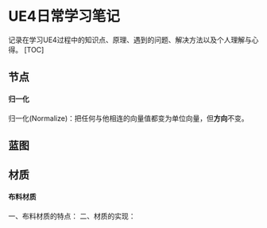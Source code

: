 # UE4日常学习笔记
记录在学习UE4过程中的知识点、原理、遇到的问题、解决方法以及个人理解与心得。
[TOC]
## 节点
#### 归一化
归一化(Normalize)：把任何与他相连的向量值都变为单位向量，但**方向**不变。
## 蓝图
## 材质
#### 布料材质
一、布料材质的特点：
二、材质的实现：


